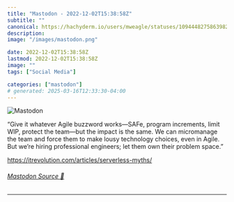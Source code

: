```yaml
---
title: "Mastodon - 2022-12-02T15:38:58Z"
subtitle: ""
canonical: https://hachyderm.io/users/mweagle/statuses/109444827586398278
description:
image: "/images/mastodon.png"

date: 2022-12-02T15:38:58Z
lastmod: 2022-12-02T15:38:58Z
image: ""
tags: ["Social Media"]

categories: ["mastodon"]
# generated: 2025-03-16T12:33:30-04:00
---
```

![Mastodon](/images/mastodon.png)

<p>“Give it whatever Agile buzzword works—SAFe, program increments, limit WIP, protect the team—but the impact is the same. We can micromanage the team and force them to make lousy technology choices, even in Agile. But we’re hiring professional engineers; let them own their problem space.”</p><p><a href="https://itrevolution.com/articles/serverless-myths/" target="_blank" rel="nofollow noopener noreferrer" translate="no"><span class="invisible">https://</span><span class="ellipsis">itrevolution.com/articles/serv</span><span class="invisible">erless-myths/</span></a></p>


###### [Mastodon Source 🐘](https://hachyderm.io/@mweagle/109444827586398278)

___
